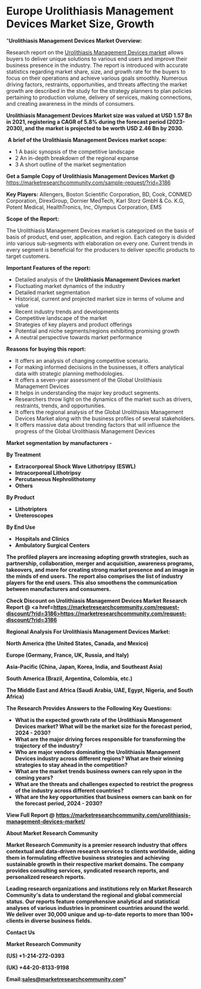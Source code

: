 # Europe Urolithiasis Management Devices Market Size, Growth
"<strong>Urolithiasis Management Devices Market Overview:</strong>

Research report on the <a href=https://marketresearchcommunity.com/urolithiasis-management-devices-market/>Urolithiasis Management Devices market</a> allows buyers to deliver unique solutions to various end users and improve their business presence in the industry. The report is introduced with accurate statistics regarding market share, size, and growth rate for the buyers to focus on their operations and achieve various goals smoothly. Numerous driving factors, restraints, opportunities, and threats affecting the market growth are described in the study for the strategy planners to plan policies pertaining to production volume, delivery of services, making connections, and creating awareness in the minds of consumers.

<strong>Urolithiasis Management Devices Market size was valued at USD 1.57 Bn in 2021, registering a CAGR of 5.8% during the forecast period (2023-2030), and the market is projected to be worth USD 2.46 Bn by 2030.</strong>

 <Strong>A brief of the Urolithiasis Management Devices market scope:</Strong>
<ul>
 <li>1  A basic synopsis of the competitive landscape</li>
 <li>2  An in-depth breakdown of the regional expanse</li>
 <li>3  A short outline of the market segmentation</li>
</ul>
<strong>Get a Sample Copy of Urolithiasis Management Devices Market @ </b></strong><a href=https://marketresearchcommunity.com/sample-request/?rid=3186><u>https://marketresearchcommunity.com/sample-request/?rid=3186</u></a>

<strong>Key Players:</strong> 
Allengers, Boston Scientific Corporation, BD, Cook, CONMED Corporation, DirexGroup, Dornier MedTech, Karl Storz GmbH &amp; Co. K.G, Potent Medical, HealthTronics, Inc, Olympus Corporation, EMS

<strong>Scope of the Report:</strong>

The Urolithiasis Management Devices market is categorized on the basis of basis of product, end user, application, and region. Each category is divided into various sub-segments with elaboration on every one. Current trends in every segment is beneficial for the producers to deliver specific products to target customers.

<strong><b>Important Features of the report:</b></strong>
<ul>
  <li>Detailed analysis of the <strong><b>Urolithiasis Management Devices </b></strong><strong><b>market</b></strong></li>
  <li>Fluctuating market dynamics of the industry</li>
  <li>Detailed market segmentation</li>
  <li>Historical, current and projected market size in terms of volume and value</li>
  <li>Recent industry trends and developments</li>
  <li>Competitive landscape of the market</li>
  <li>Strategies of key players and product offerings</li>
  <li>Potential and niche segments/regions exhibiting promising growth</li>
  <li>A neutral perspective towards market performance</li>
</ul>
<strong><b>Reasons for buying this report:</b></strong>
<ul>
  <li>It offers an analysis of changing competitive scenario.</li>
  <li>For making informed decisions in the businesses, it offers analytical data with strategic planning methodologies.</li>
  <li>It offers a seven-year assessment of the Global Urolithiasis Management Devices</li>
  <li>It helps in understanding the major key product segments.</li>
  <li>Researchers throw light on the dynamics of the market such as drivers, restraints, trends, and opportunities.</li>
  <li>It offers the regional analysis of the Global Urolithiasis Management Devices Market along with the business profiles of several stakeholders.</li>
  <li>It offers massive data about trending factors that will influence the progress of the Global Urolithiasis Management Devices</li>
</ul>

<strong>Market segmentation by manufacturers -</strong>


<strong><strong>By Treatment</strong></h4>
<ul>
 	<li>Extracorporeal Shock Wave Lithotripsy (ESWL)</li>
 	<li>Intracorporeal Lithotripsy</li>
 	<li>Percutaneous Nephrolithotomy</li>
 	<li>Others</li>
</ul>
<strong><strong>By Product</strong></h4>
<ul>
 	<li>Lithotripters</li>
 	<li>Ureteroscopes</li>
</ul>
<strong><strong>By End Use</strong></h3>
<ul>
 	<li>Hospitals and Clinics</li>
 	<li>Ambulatory Surgical Centers</li>
</ul>

The profiled players are increasing adopting growth strategies, such as partnership, collaboration, merger and acquisition, awareness programs, takeovers, and more for creating strong market presence and an image in the minds of end users. The report also comprises the list of industry players for the end users. This also smoothens the communication between manufacturers and consumers.

<strong><b>Check Discount on Urolithiasis Management Devices Market Research Report @ </b></strong><a href=https://marketresearchcommunity.com/request-discount/?rid=3186><u>https://marketresearchcommunity.com/request-discount/?rid=3186</u></a>

<strong>Regional Analysis For Urolithiasis Management Devices Market:</strong>

<strong>North America</strong> (the United States, Canada, and Mexico)

<strong>Europe</strong> (Germany, France, UK, Russia, and Italy)

<strong>Asia-Pacific</strong> (China, Japan, Korea, India, and Southeast Asia)

<strong>South America</strong> (Brazil, Argentina, Colombia, etc.)

<strong>The Middle East and Africa</strong> (Saudi Arabia, UAE, Egypt, Nigeria, and South Africa)

<strong>The Research Provides Answers to the Following Key Questions:</strong>
<ul>
 	<li>What is the expected growth rate of the Urolithiasis Management Devices market? What will be the market size for the forecast period, 2024 - 2030?</li>
 	<li>What are the major driving forces responsible for transforming the trajectory of the industry?</li>
 	<li>Who are major vendors dominating the Urolithiasis Management Devices industry across different regions? What are their winning strategies to stay ahead in the competition?</li>
 	<li>What are the market trends business owners can rely upon in the coming years?</li>
 	<li>What are the threats and challenges expected to restrict the progress of the industry across different countries?</li>
 	<li>What are the key opportunities that business owners can bank on for the forecast period, 2024 - 2030?</li>
</ul>

<strong>View Full Report @</strong> <a href=https://marketresearchcommunity.com/urolithiasis-management-devices-market/>https://marketresearchcommunity.com/urolithiasis-management-devices-market/</a>

<strong>About Market Research Community</strong>

Market Research Community is a premier research industry that offers contextual and data-driven research services to clients worldwide, aiding them in formulating effective business strategies and achieving sustainable growth in their respective market domains. The company provides consulting services, syndicated research reports, and personalized research reports.

Leading research organizations and institutions rely on Market Research Community's data to understand the regional and global commercial status. Our reports feature comprehensive analytical and statistical analyses of various industries in prominent countries around the world. We deliver over 30,000 unique and up-to-date reports to more than 100+ clients in diverse business fields.

<strong>Contact Us</strong>

<strong>Market Research Community</strong>

(US) +1-214-272-0393

(UK) +44-20-8133-9198

<strong>Email:</strong>sales@marketresearchcommunity.com"

